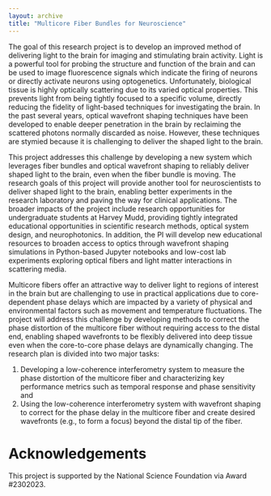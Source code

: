 ```yaml
---
layout: archive
title: "Multicore Fiber Bundles for Neuroscience"
---
```


The goal of this research project is to develop an improved method of delivering light to the brain for imaging and stimulating brain activity. 
Light is a powerful tool for probing the structure and function of the brain and can be used to image fluorescence signals which indicate the firing of neurons or directly activate neurons using optogenetics. 
Unfortunately, biological tissue is highly optically scattering due to its varied optical properties. 
This prevents light from being tightly focused to a specific volume, directly reducing the fidelity of light-based techniques for investigating the brain. 
In the past several years, optical wavefront shaping techniques have been developed to enable deeper penetration in the brain by reclaiming the scattered photons normally discarded as noise. 
However, these techniques are stymied because it is challenging to deliver the shaped light to the brain. 

This project addresses this challenge by developing a new system which leverages fiber bundles and optical wavefront shaping to reliably deliver shaped light to the brain, even when the fiber bundle is moving. 
The research goals of this project will provide another tool for neuroscientists to deliver shaped light to the brain, enabling better experiments in the research laboratory and paving the way for clinical applications. 
The broader impacts of the project include research opportunities for undergraduate students at Harvey Mudd, providing tightly integrated educational opportunities in scientific research methods, optical system design, and neurophotonics. 
In addition, the PI will develop new educational resources to broaden access to optics through wavefront shaping simulations in Python-based Jupyter notebooks and low-cost lab experiments exploring optical fibers and light matter interactions in scattering media. 

Multicore fibers offer an attractive way to deliver light to regions of interest in the brain but are challenging to use in practical applications due to core-dependent phase delays which are impacted by a variety of physical and environmental factors such as movement and temperature fluctuations. 
The project will address this challenge by developing methods to correct the phase distortion of the multicore fiber without requiring access to the distal end, enabling shaped wavefronts to be flexibly delivered into deep tissue even when the core-to-core phase delays are dynamically changing. 
The research plan is divided into two major tasks: 
1. Developing a low-coherence interferometry system to measure the phase distortion of the multicore fiber and characterizing key performance metrics such as temporal response and phase sensitivity and
2. Using the low-coherence interferometry system with wavefront shaping to correct for the phase delay in the multicore fiber and create desired wavefronts (e.g., to form a focus) beyond the distal tip of the fiber. 

# Acknowledgements
This project is supported by the National Science Foundation via Award #2302023.